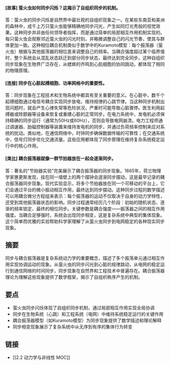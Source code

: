 #### [故事] 萤火虫如何同步闪烁？这揭示了自组织同步的机制。

答：萤火虫的同步闪烁是自然界中最壮观的自组织现象之一。在某些东南亚和美洲的森林中，成千上万只萤火虫能够精确地同步闪光，产生如同灯光秀般的视觉效果。这种同步并非由任何领导者指挥，而是通过简单的局部相互作用机制实现的。每只萤火虫会观察邻近萤火虫的闪光时刻，并略微调整自己的闪光节奏，使其与群体更加一致。这种相位耦合机制类似于数学中的Kuramoto模型：每个振荡器（萤火虫）根据与其他振荡器的相位差来调整自己的频率。当耦合强度超过某个临界值时，整个系统会从混乱状态跃迁到部分同步状态，最终达到完全同步。这种自组织同步现象在生物界广泛存在，从蟋蟀的齐鸣到心肌细胞的协同跳动，都体现了相同的物理原理。

#### [连接] 同步在心脏起搏细胞、功率网格中的重要性。

答：同步现象在工程技术和生物系统中都具有至关重要的意义。在心脏中，数千个起搏细胞通过电信号耦合实现同步放电，维持规律的心跳节律。当这种同步机制出现问题时，就会产生心律失常等危险状况，严重时可能导致心脏骤停。医生利用起搏器或除颤器等设备来恢复或重建心脏的正常同步。在电力系统中，发电机必须保持精确的同步运行（通常为50Hz或60Hz），否则会导致电网崩溃。电力工程师通过调速器、励磁控制器等装置来维持发电机的同步，并通过负荷频率控制来应对系统的扰动。类似地，在通信网络中，时钟同步确保数据传输的可靠性；在交通系统中，信号灯同步优化交通流量。这些应用都体现了同步原理在维持复杂系统稳定运行中的核心作用。

#### [类比] 耦合振荡器就像一群节拍器放在一起会逐渐同步。

答：著名的"节拍器实验"完美展示了耦合振荡器的同步现象。1665年，荷兰物理学家惠更斯发现，挂在同一墙壁上的两个摆钟会逐渐同步摆动，这是最早记录的耦合振荡器同步现象。现代实验显示，将多个节拍器放在同一个可移动的平台上，它们会通过平台的微小振动相互作用，最终达到同步摆动。这种同步过程的数学描述可以用耦合微分方程组来表示：每个振荡器的运动不仅取决于自身的动力学特性，还受到其他振荡器状态的影响。同步过程通常经历几个阶段：初始的随机状态、逐渐的频率锁定、最终的相位同步。关键参数是耦合强度——振荡器之间的相互作用强度。当耦合足够强时，系统会出现同步相变，这是复杂系统中典型的集体现象。这个简单而优雅的实验帮助科学家理解了从萤火虫同步到电网稳定的各种现实同步现象。


## 摘要

同步与耦合振荡器是复杂系统动力学的重要概念，描述了多个振荡单元通过相互作用实现协调运动的现象。从萤火虫的同步闪光到心脏的规律跳动，从电网的稳定运行到通信网络的时间同步，同步现象在自然界和工程技术中普遍存在。耦合振荡器理论为理解这些现象提供了数学框架，揭示了自组织秩序产生的机制。

## 要点

- 萤火虫同步闪烁体现了自组织同步机制，通过局部相互作用实现全局协调
- 同步在生物系统（心跳）和工程系统（电网）中维持系统稳定运行的关键作用
- 耦合振荡器模型（如Kuramoto模型）为同步现象提供了数学描述和理论解释
- 同步相变现象展示了复杂系统中从无序到有序的集体行为转变

## 链接

- [[2.2 动力学与非线性 MOC]]

